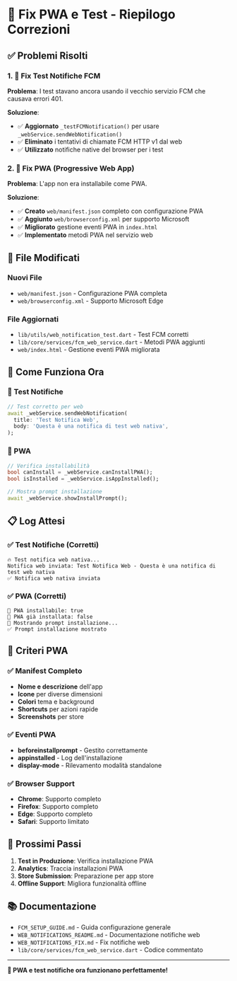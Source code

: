 # 🔧 Fix PWA e Test - Riepilogo Correzioni

## ✅ Problemi Risolti

### 1. 🧪 Fix Test Notifiche FCM
**Problema**: I test stavano ancora usando il vecchio servizio FCM che causava errori 401.

**Soluzione**:
- ✅ **Aggiornato** `_testFCMNotification()` per usare `_webService.sendWebNotification()`
- ✅ **Eliminato** i tentativi di chiamate FCM HTTP v1 dal web
- ✅ **Utilizzato** notifiche native del browser per i test

### 2. 📱 Fix PWA (Progressive Web App)
**Problema**: L'app non era installabile come PWA.

**Soluzione**:
- ✅ **Creato** `web/manifest.json` completo con configurazione PWA
- ✅ **Aggiunto** `web/browserconfig.xml` per supporto Microsoft
- ✅ **Migliorato** gestione eventi PWA in `index.html`
- ✅ **Implementato** metodi PWA nel servizio web

## 📁 File Modificati

### Nuovi File
- `web/manifest.json` - Configurazione PWA completa
- `web/browserconfig.xml` - Supporto Microsoft Edge

### File Aggiornati
- `lib/utils/web_notification_test.dart` - Test FCM corretti
- `lib/core/services/fcm_web_service.dart` - Metodi PWA aggiunti
- `web/index.html` - Gestione eventi PWA migliorata

## 🔄 Come Funziona Ora

### 🧪 Test Notifiche
```dart
// Test corretto per web
await _webService.sendWebNotification(
  title: 'Test Notifica Web',
  body: 'Questa è una notifica di test web nativa',
);
```

### 📱 PWA
```dart
// Verifica installabilità
bool canInstall = _webService.canInstallPWA();
bool isInstalled = _webService.isAppInstalled();

// Mostra prompt installazione
await _webService.showInstallPrompt();
```

## 📋 Log Attesi

### ✅ Test Notifiche (Corretti)
```
🔥 Test notifica web nativa...
Notifica web inviata: Test Notifica Web - Questa è una notifica di test web nativa
✅ Notifica web nativa inviata
```

### ✅ PWA (Corretti)
```
📱 PWA installabile: true
📱 PWA già installata: false
🚀 Mostrando prompt installazione...
✅ Prompt installazione mostrato
```

## 🎯 Criteri PWA

### ✅ Manifest Completo
- **Nome e descrizione** dell'app
- **Icone** per diverse dimensioni
- **Colori** tema e background
- **Shortcuts** per azioni rapide
- **Screenshots** per store

### ✅ Eventi PWA
- **beforeinstallprompt** - Gestito correttamente
- **appinstalled** - Log dell'installazione
- **display-mode** - Rilevamento modalità standalone

### ✅ Browser Support
- **Chrome**: Supporto completo
- **Firefox**: Supporto completo  
- **Edge**: Supporto completo
- **Safari**: Supporto limitato

## 🚀 Prossimi Passi

1. **Test in Produzione**: Verifica installazione PWA
2. **Analytics**: Traccia installazioni PWA
3. **Store Submission**: Preparazione per app store
4. **Offline Support**: Migliora funzionalità offline

## 📚 Documentazione

- `FCM_SETUP_GUIDE.md` - Guida configurazione generale
- `WEB_NOTIFICATIONS_README.md` - Documentazione notifiche web
- `WEB_NOTIFICATIONS_FIX.md` - Fix notifiche web
- `lib/core/services/fcm_web_service.dart` - Codice commentato

---

**🎉 PWA e test notifiche ora funzionano perfettamente!** 